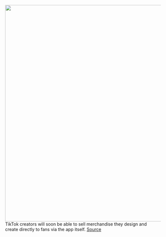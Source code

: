 <img src='https://cdn.vox-cdn.com/thumbor/u994Ffq3k9GNokk69wC_G1sLRp8=/0x0:2040x1360/1200x800/filters:focal(857x517:1183x843)/cdn.vox-cdn.com/uploads/chorus_image/image/67320940/acastro_200803_1777_tikTok_0001.0.0.jpg' width='700px' /><br/>
TikTok creators will soon be able to sell merchandise they design and create directly to fans via the app itself.
<a href='https://www.theverge.com/2020/8/31/21408539/tiktok-teespring-merchandise-apparel-commerce-monetization'> Source <a/>
